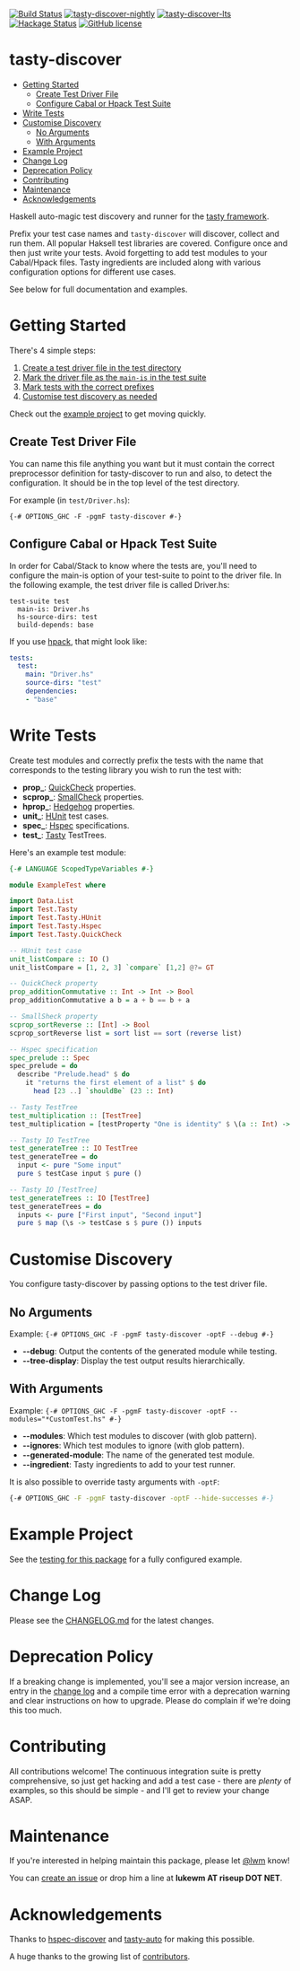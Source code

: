 [![Build Status](https://travis-ci.org/lwm/tasty-discover.svg?branch=master)](https://travis-ci.org/lwm/tasty-discover)
[![tasty-discover-nightly](http://stackage.org/package/tasty-discover/badge/nightly)](http://stackage.org/nightly/package/tasty-discover)
[![tasty-discover-lts](http://stackage.org/package/tasty-discover/badge/lts)](http://stackage.org/lts/package/tasty-discover)
[![Hackage Status](https://img.shields.io/hackage/v/tasty-discover.svg)](http://hackage.haskell.org/package/tasty-discover)
[![GitHub license](https://img.shields.io/badge/license-MIT-brightgreen.svg)](https://raw.githubusercontent.com/lwm/tasty-discover/master/LICENSE)

# tasty-discover

- [Getting Started](#getting-started)
  * [Create Test Driver File](#create-test-driver-file)
  * [Configure Cabal or Hpack Test Suite](#configure-cabal-or-hpack-test-suite)
- [Write Tests](#write-tests)
- [Customise Discovery](#customise-discovery)
  * [No Arguments](#no-arguments)
  * [With Arguments](#with-arguments)
- [Example Project](#example-project)
- [Change Log](#change-log)
- [Deprecation Policy](#deprecation-policy)
- [Contributing](#contributing)
- [Maintenance](#maintenance)
- [Acknowledgements](#acknowledgements)

Haskell auto-magic test discovery and runner for the [tasty framework].

[tasty framework]: https://github.com/feuerbach/tasty

Prefix your test case names and `tasty-discover` will discover, collect and run
them. All popular Haksell test libraries are covered. Configure once and then
just write your tests. Avoid forgetting to add test modules to your Cabal/Hpack
files. Tasty ingredients are included along with various configuration options
for different use cases.

See below for full documentation and examples.

# Getting Started

There's 4 simple steps:

  1. [Create a test driver file in the test directory](#create-test-driver-file)
  2. [Mark the driver file as the `main-is` in the test suite](#configure-cabal-or-hpack-test-suite)
  3. [Mark tests with the correct prefixes](#write-tests)
  4. [Customise test discovery as needed](#customise-discovery)

Check out the [example project](#example-project) to get moving quickly.

## Create Test Driver File

You can name this file anything you want but it must contain the correct
preprocessor definition for tasty-discover to run and also, to detect the
configuration. It should be in the top level of the test directory.

For example (in `test/Driver.hs`):

```
{-# OPTIONS_GHC -F -pgmF tasty-discover #-}
```

## Configure Cabal or Hpack Test Suite

In order for Cabal/Stack to know where the tests are, you'll need to configure
the main-is option of your test-suite to point to the driver file. In the
following example, the test driver file is called Driver.hs:

```
test-suite test
  main-is: Driver.hs
  hs-source-dirs: test
  build-depends: base
```

If you use [hpack], that might look like:

[hpack]: https://github.com/sol/hpack

``` yaml
tests:
  test:
    main: "Driver.hs"
    source-dirs: "test"
    dependencies:
    - "base"
```

# Write Tests

Create test modules and correctly prefix the tests with the name that
corresponds to the testing library you wish to run the test with:

  - **prop_**: [QuickCheck](http://hackage.haskell.org/package/tasty-quickcheck) properties.
  - **scprop_**: [SmallCheck](http://hackage.haskell.org/package/tasty-smallcheck) properties.
  - **hprop_**: [Hedgehog](http://hackage.haskell.org/package/tasty-hedgehog) properties.
  - **unit_**: [HUnit](http://hackage.haskell.org/package/tasty-hunit) test cases.
  - **spec_**: [Hspec](http://hackage.haskell.org/package/tasty-hspec) specifications.
  - **test_**: [Tasty](http://hackage.haskell.org/package/tasty) TestTrees.

Here's an example test module:

``` haskell
{-# LANGUAGE ScopedTypeVariables #-}

module ExampleTest where

import Data.List
import Test.Tasty
import Test.Tasty.HUnit
import Test.Tasty.Hspec
import Test.Tasty.QuickCheck

-- HUnit test case
unit_listCompare :: IO ()
unit_listCompare = [1, 2, 3] `compare` [1,2] @?= GT

-- QuickCheck property
prop_additionCommutative :: Int -> Int -> Bool
prop_additionCommutative a b = a + b == b + a

-- SmallSheck property
scprop_sortReverse :: [Int] -> Bool
scprop_sortReverse list = sort list == sort (reverse list)

-- Hspec specification
spec_prelude :: Spec
spec_prelude = do
  describe "Prelude.head" $ do
    it "returns the first element of a list" $ do
      head [23 ..] `shouldBe` (23 :: Int)

-- Tasty TestTree
test_multiplication :: [TestTree]
test_multiplication = [testProperty "One is identity" $ \(a :: Int) -> a * 1 == a]

-- Tasty IO TestTree
test_generateTree :: IO TestTree
test_generateTree = do
  input <- pure "Some input"
  pure $ testCase input $ pure ()

-- Tasty IO [TestTree]
test_generateTrees :: IO [TestTree]
test_generateTrees = do
  inputs <- pure ["First input", "Second input"]
  pure $ map (\s -> testCase s $ pure ()) inputs
```

# Customise Discovery

You configure tasty-discover by passing options to the test driver file.

## No Arguments

Example: `{-# OPTIONS_GHC -F -pgmF tasty-discover -optF --debug #-}`

  - **--debug**: Output the contents of the generated module while testing.
  - **--tree-display**: Display the test output results hierarchically.

## With Arguments

Example: `{-# OPTIONS_GHC -F -pgmF tasty-discover -optF --modules="*CustomTest.hs" #-}`

  - **--modules**: Which test modules to discover (with glob pattern).
  - **--ignores**: Which test modules to ignore (with glob pattern).
  - **--generated-module**: The name of the generated test module.
  - **--ingredient**: Tasty ingredients to add to your test runner.

It is also possible to override tasty arguments with `-optF`:

``` bash
{-# OPTIONS_GHC -F -pgmF tasty-discover -optF --hide-successes #-}
```

# Example Project

See the [testing for this package] for a fully configured example.

[testing for this package]: https://github.com/lwm/tasty-discover/tree/master/test

# Change Log

Please see the [CHANGELOG.md] for the latest changes.

[CHANGELOG.md]: https://github.com/lwm/tasty-discover/blob/master/CHANGELOG.md

# Deprecation Policy

If a breaking change is implemented, you'll see a major version increase, an
entry in the [change log] and a compile time error with a deprecation warning
and clear instructions on how to upgrade. Please do complain if we're doing
this too much.

[change log]: https://github.com/lwm/tasty-discover/blob/master/CHANGELOG.md

# Contributing

All contributions welcome! The continuous integration suite is pretty
comprehensive, so just get hacking and add a test case - there are *plenty* of
examples, so this should be simple - and I'll get to review your change ASAP.

# Maintenance

If you're interested in helping maintain this package, please let [@lwm] know!

You can [create an issue] or drop him a line at **lukewm AT riseup DOT NET**.

[@lwm]: https://github.com/lwm
[create an issue]: https://github.com/lwm/tasty-discover/issues/new

# Acknowledgements

Thanks to [hspec-discover] and [tasty-auto] for making this possible.

A huge thanks to the growing list of [contributors].

[hspec-discover]: https://hspec.github.io/hspec-discover.html
[tasty-auto]: https://github.com/minad/tasty-auto
[contributors]: https://github.com/lwm/tasty-discover/graphs/contributors
